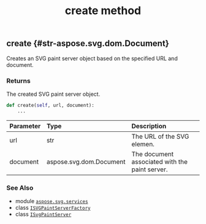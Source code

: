 ﻿---
title: create method
second_title: Aspose.SVG for Python via .NET API References
description: 
type: docs
weight: 20
url: /python-net/aspose.svg.services/isvgpaintserverfactory/create/
is_root: false
---

## create {#str-aspose.svg.dom.Document}

Creates an SVG paint server object based on the specified URL and document.


### Returns 


The created SVG paint server object.


```python
def create(self, url, document):
    ...
```


| Parameter | Type | Description |
| :- | :- | :- |
| url | str | The URL of the SVG elemen. |
| document | aspose.svg.dom.Document | The document associated with the paint server. |



### See Also
* module [`aspose.svg.services`](../../)
* class [`ISVGPaintServerFactory`](/svg/python-net/aspose.svg.services/isvgpaintserverfactory)
* class [`ISvgPaintServer`](/svg/python-net/aspose.svg.rendering.styles.paintservers/isvgpaintserver)
